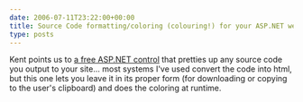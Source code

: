 ```yaml
---
date: 2006-07-11T23:22:00+00:00
title: Source Code formatting/coloring (colouring!) for your ASP.NET web site
type: posts
---
```

Kent points us to [a free ASP.NET control](http://www.acmebinary.com/blogs/kent/archive/2006/06/05/603.aspx) that pretties up any source code you output to your site... most systems I've used convert the code into html, but this one lets you leave it in its proper form (for downloading or copying to the user's clipboard) and does the coloring at runtime.
